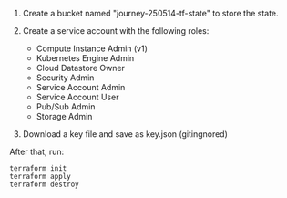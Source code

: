 1. Create a bucket named "journey-250514-tf-state" to store the state.
2. Create a service account with the following roles:

    - Compute Instance Admin (v1)
    - Kubernetes Engine Admin
    - Cloud Datastore Owner
    - Security Admin
    - Service Account Admin
    - Service Account User
    - Pub/Sub Admin
    - Storage Admin

3. Download a key file and save as key.json (gitingnored)

After that, run:

```
terraform init
terraform apply
terraform destroy
```